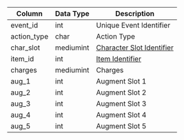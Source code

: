 | Column      | Data Type | Description                                                                                       |
| ----------- | --------- | ------------------------------------------------------------------------------------------------- |
| event_id    | int       | Unique Event Identifier                                                                           |
| action_type | char      | Action Type                                                                                       |
| char_slot   | mediumint | [Character Slot Identifier](https://eqemu.gitbook.io/server/categories/inventory/inventory-slots) |
| item_id     | int       | [Item Identifier](items.md)                                                                       |
| charges     | mediumint | Charges                                                                                           |
| aug_1       | int       | Augment Slot 1                                                                                    |
| aug_2       | int       | Augment Slot 2                                                                                    |
| aug_3       | int       | Augment Slot 3                                                                                    |
| aug_4       | int       | Augment Slot 4                                                                                    |
| aug_5       | int       | Augment Slot 5                                                                                    |